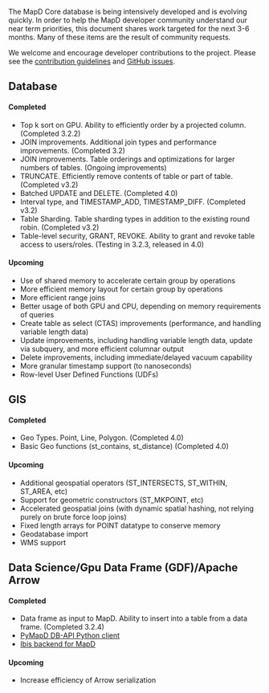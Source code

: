 The MapD Core database is being intensively developed and is evolving quickly. In order to help the MapD developer community understand our near term priorities, this document shares work targeted for the next 3-6 months. Many of these items are the result of community requests.

We welcome and encourage developer contributions to the project. Please see the [contribution guidelines](https://github.com/mapd/mapd-core#contributing) and [GitHub issues](https://github.com/mapd/mapd-core/issues).

## Database

#### Completed
- Top k sort on GPU. Ability to efficiently order by a projected column. (Completed 3.2.2)
- JOIN improvements. Additional join types and performance improvements. (Completed 3.2)
- JOIN improvements.  Table orderings and optimizations for larger numbers of tables. (Ongoing improvements)
- TRUNCATE. Efficiently remove contents of table or part of table. (Completed v3.2)
- Batched UPDATE and DELETE. (Completed 4.0)
- Interval type, and TIMESTAMP_ADD, TIMESTAMP_DIFF. (Completed v3.2)
- Table Sharding. Table sharding types in addition to the existing round robin. (Completed v3.2)
- Table-level security, GRANT, REVOKE. Ability to grant and revoke table access to users/roles. (Testing in 3.2.3, released in 4.0)

#### Upcoming

- Use of shared memory to accelerate certain group by operations
- More efficient memory layout for certain group by operations
- More efficient range joins
- Better usage of both GPU and CPU, depending on memory requirements of queries
- Create table as select (CTAS) improvements (performance, and handling variable length data)
- Update improvements, including handling variable length data, update via subquery, and more efficient columnar output
- Delete improvements, including immediate/delayed vacuum capability
- More granular timestamp support (to nanoseconds)
- Row-level User Defined Functions (UDFs)

## GIS

#### Completed
- Geo Types. Point, Line, Polygon. (Completed 4.0)
- Basic Geo functions (st_contains, st_distance) (Completed 4.0)

#### Upcoming
- Additional geospatial operators (ST_INTERSECTS, ST_WITHIN, ST_AREA, etc)
- Support for geometric constructors (ST_MKPOINT, etc)
- Accelerated geospatial joins (with dynamic spatial hashing, not relying purely on brute force loop joins)
- Fixed length arrays for POINT datatype to conserve memory
- Geodatabase import
- WMS support

## Data Science/Gpu Data Frame (GDF)/Apache Arrow

#### Completed
- Data frame as input to MapD. Ability to insert into a table from a data frame. (Completed 3.2.4)
- [PyMapD DB-API Python client](https://github.com/mapd/pymapd)
- [Ibis backend for MapD](https://github.com/ibis-project/ibis)

#### Upcoming
- Increase efficiency of Arrow serialization
